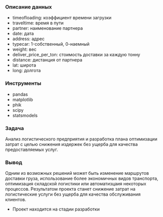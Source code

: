 ### Описание данных
   * timeofloading: коэффициент времени загрузки
   * traveltime: время в пути
   * partner: наименование партнера
   * date: дата
   * address: адрес
   * typecar: 1-собственный, 0-наемный
   * weight: вес
   * deliver_price_per_ton: стоимость доставки за каждую тонну
   * distance: дистанция от партнера
   * lat: широта
   * long: долгота
### Инструменты
* pandas
* matplotlib
* phik
* scipy
* statsmodels

### Задача
Анализ логистического предприятия и разработка плана оптимизации затрат с целью снижения издержек без ущерба для качества предоставляемых услуг. 
### Вывод
Одним из возможных решений может быть изменение маршрутов доставки груза, использование более экономичных видов транспорта, оптимизация складской логистики или автоматизцаия некоторых процессов. Результатом проекта станет снижение затрат на логистические услуги без ущерба для качества обслуживания клиентов.

* Проект находится на стадии разработки
